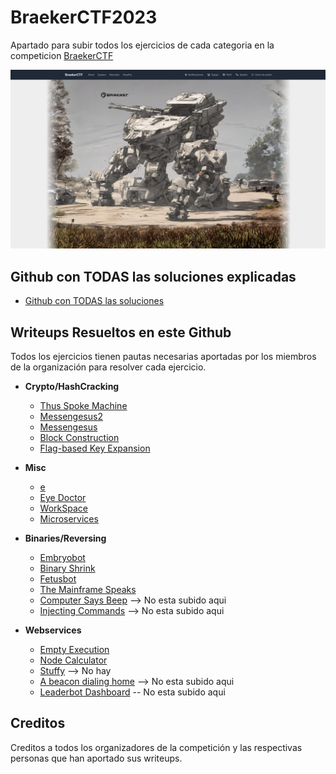 # BraekerCTF2023

Apartado para subir todos los ejercicios de cada categoria en la competicion [BraekerCTF](https://braekerctf.ctfd.io/)

![Logo Competicion](https://github.com/MaestroKesero/BraekerCTF2023/blob/main/BraekerCTF.png)

## Github con TODAS las soluciones explicadas

- [Github con TODAS las soluciones](https://github.com/spipm/BraekerCTF_2024_public)

## Writeups Resueltos en este Github

Todos los ejercicios tienen pautas necesarias aportadas por los miembros de la organización para resolver cada ejercicio.

- **Crypto/HashCracking**
  - [Thus Spoke Machine](https://github.com/MaestroKesero/BraekerCTF2023/tree/main/Solves/Crypto/Thus%20Spoke%20Machine)
  - [Messengesus2](https://github.com/MaestroKesero/BraekerCTF2023/tree/main/Solves/Crypto/Messengesus%202)
  - [Messengesus](https://github.com/MaestroKesero/BraekerCTF2023/tree/main/Solves/Crypto/Messengesus)
  - [Block Construction](https://github.com/MaestroKesero/BraekerCTF2023/tree/main/Solves/Crypto/Block%20Construction)
  - [Flag-based Key Expansion](https://github.com/MaestroKesero/BraekerCTF2023/tree/main/Solves/Crypto/Thus%20Spoke%20Machine)
          
- **Misc**
  - [e](https://github.com/MaestroKesero/BraekerCTF2023/tree/main/Solves/Misc/e)
  - [Eye Doctor](https://github.com/MaestroKesero/BraekerCTF2023/tree/main/Solves/Misc/Eye%20Doctor)
  - [WorkSpace](https://github.com/MaestroKesero/BraekerCTF2023/tree/main/Solves/Misc/WorkSpace)
  - [Microservices](https://github.com/MaestroKesero/BraekerCTF2023/tree/main/Solves/Misc/Microservices)
  
- **Binaries/Reversing**
    - [Embryobot](https://github.com/MaestroKesero/BraekerCTF2023/tree/main/Solves/Reversing/Embryobot)
    - [Binary Shrink](https://github.com/MaestroKesero/BraekerCTF2023/tree/main/Solves/Reversing/Binary%20Shrink)
    - [Fetusbot](https://github.com/MaestroKesero/BraekerCTF2023/tree/main/Solves/Reversing/Fetusbot)
    - [The Mainframe Speaks](https://github.com/MaestroKesero/BraekerCTF2023/tree/main/Solves/Reversing/The%20Mainframe%20Speaks)
    - [Computer Says Beep]() --> No esta subido aqui
    - [Injecting Commands]() --> No esta subido aqui
     
- **Webservices**
    - [Empty Execution](https://github.com/MaestroKesero/BraekerCTF2023/tree/main/Solves/Webservices/Empty%20Execution)
    - [Node Calculator](https://github.com/MaestroKesero/BraekerCTF2023/tree/main/Solves/Webservices/Node%20Calculator)
    - [Stuffy]() --> No hay
    - [A beacon dialing home]() --> No esta subido aqui
    - [Leaderbot Dashboard]() -- No esta subido aqui


## Creditos
Creditos a todos los organizadores de la competición y las respectivas personas que han aportado sus writeups.

